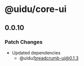 # @uidu/core-ui

## 0.0.10

### Patch Changes

- Updated dependencies
  - @uidu/breadcrumb-ui@0.1.3
